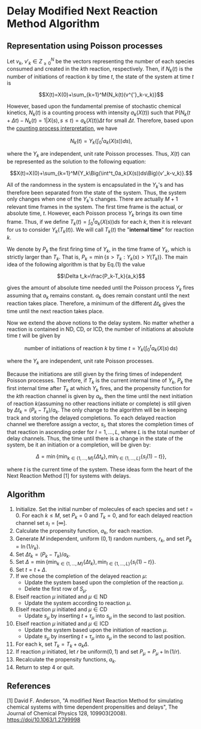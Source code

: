 # Delay Modified Next Reaction Method Algorithm

## Representation using Poisson processes 

Let $v_k$, $v'_k\in Z^N_{\geq 0}$ be the vectors representing the number of each species consumed and created in the $k$th reaction, respectively. Then, if $N_k(t)$ is the number of initiations of reaction $k$ by time $t$, the state of the system at time $t$ is
```math
X(t)=X(0)+\sum_{k=1}^M{N_k(t)(v^{'}_k-v_k)}
```
However, based upon the fundamental premise of stochastic chemical kinetics, $N_k(t)$ is a counting process with intensity $a_k(X(t))$ such that $\text{P}(N_k(t+\Delta t)-N_k(t)=1|X(s),s\leqslant t)=a_k(X(t))\Delta t$ for small $\Delta t$. Therefore, based upon the [counting process interpretation](https://en.wikipedia.org/wiki/Poisson_point_process), we have
```math
N_k(t)=Y_k\Big(\int^t_0a_k(X(s))ds\Big),\tag{1} 
```
where the $Y_k$ are independent, unit rate Poisson processes. Thus, $X(t)$ can be represented as the solution to the following equation:
```math
X(t)=X(0)+\sum_{k=1}^M{Y_k\Big(\int^t_0a_k(X(s))ds\Big)(v'_k-v_k)}.
```
All of the randomness in the system is encapsulated in the $Y_k$'s and has therefore been separated from the state of the system. Thus, the system only changes when one of the $Y_k$'s changes. There are actually $M + 1$ relevant time frames in the system. The first time frame is the actual, or absolute time, $t$. However, each Poisson process $Y_k$ brings its own time frame. Thus, if we define $T_k(t)=\int^t_0a_k(X(s))ds$ for each $k$, then it is relevant for us to consider $Y_k(T_k(t))$. We will call $T_k(t)$ the "**internal time**" for reaction $k$.

We denote by $P_k$ the first firing time of $Y_k$, in the time frame of $Y_k$, which is strictly larger than  $T_k$. That is, $P_k=\min \left\{s>T_k:Y_k(s)>Y(T_k)\right\}$. The main idea of the following algorithm is that by Eq.(1) the value
```math
\Delta t_k=\frac{P_k-T_k}{a_k}
```
gives the amount of absolute time needed until the Poisson process $Y_k$ fires assuming that $a_k$ remains constant. $a_k$ does remain constant until the next reaction takes place. Therefore, a minimum of the different $\Delta t_k$ gives the time until the next reaction takes place.

Now we extend the above notions to the delay system. No matter whether a reaction is contained in $\text{ND}$, $\text{CD}$, or $\text{ICD}$, the number of initiations at absolute time $t$ will be given by
```math
\text{number of initiations of reaction } k \text{ by time } t = Y_k\Big(\int_{0}^{t} a_k(X(s)\, \mathrm{d}s\Big)
```
where the $Y_k$ are independent, unit rate Poisson processes.

Because the initiations are still given by the firing times of independent Poisson processes. Therefore, if $T_k$ is the current internal time of $Y_k$, $P_k$ the first internal time after $T_k$ at which $Y_k$ fires, and the propensity function for the $k$th reaction channel is given by $a_k$, then the time until the next initiation of reaction $k$(assuming no other reactions initiate or complete) is still given by $\Delta t_k= (P_k−T_k)/a_k$. The only change to the algorithm will be in keeping track and storing the delayed completions. To each delayed reaction channel we therefore assign a vector, $s_l$, that stores the completion times of that reaction in ascending order for $l=1,\ldots,L$, where $L$ is the total number of delay channels. Thus, the time until there is a change in the state of the system, be it an initiation or a completion, will be given by:
```math
\Delta = \min\{\min_{k\in \{1,\ldots,M\}}\{\Delta t_k\}, \min_{l\in\{1,\ldots,L\}}\{s_l(1) − t\}\},
```
where $t$ is the current time of the system. These ideas form the heart of the Next Reaction Method [1] for systems with delays.

## Algorithm

1. Initialize. Set the initial number of molecules of each species and set $t = 0$. For each $k \leq M$, set $P_k = 0$ and $T_k = 0$, and for each delayed reaction channel set $s_l = [\infty]$.
2. Calculate the propensity function, $a_k$, for each reaction.
3. Generate $M$ independent, uniform $(0,1)$ random numbers, $r_k$, and set $P_k = \ln(1/r_k)$.
4. Set $\Delta t_k = (P_k − T_k)/a_k$.
5. Set $\Delta = \min\{\min_{k\in \{1,\ldots,M\}}\{\Delta t_k\}, \min_{l\in\{1,\ldots,L\}}\{s_l(1) − t\}\}$.
6. Set $t = t + \Delta$.
7. If we chose the completion of the delayed reaction $\mu$:
   - Update the system based upon the completion of the reaction $\mu$.
   - Delete the first row of $S_\mu$.
8. Elseif reaction $\mu$ initiated and $\mu\in \text{ND}$
   - Update the system according to reaction $\mu$.
9. Elseif reaction $\mu$ initiated and $\mu\in \text{CD}$
   - Update $s_\mu$ by inserting $t + \tau_\mu$ into $s_\mu$ in the second to last position.
10. Elseif reaction $\mu$ initiated and $\mu\in \text{ICD}$
    - Update the system based upon the initiation of reaction $\mu$.
    - Update $s_\mu$ by inserting $t + \tau_\mu$ into $s_\mu$ in the second to last position.
11. For each k, set $T_k = T_k + a_k \Delta$.
12. If reaction $\mu$ initiated, let $r$ be uniform$(0,1)$ and set $P_\mu = P_\mu + \ln(1/r)$.
13. Recalculate the propensity functions, $a_k$.
14. Return to step 4 or quit.

## References

[1] David F. Anderson, "A modified Next Reaction Method for simulating chemical systems with time dependent propensities and delays", The Journal of Chemical Physics 128, 109903(2008).
[https://doi/10.1063/1.2799998](https://aip.scitation.org/doi/10.1063/1.2799998)